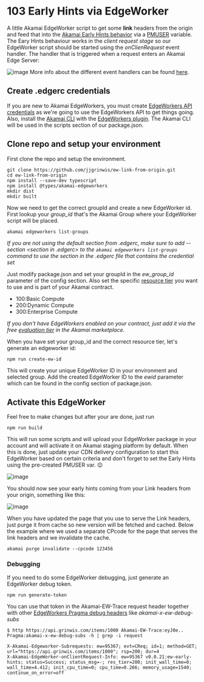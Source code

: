 # 103 Early Hints via EdgeWorker

A little Akamai EdgeWorker script to get some **link** headers from the origin and feed that into the [Akamai Early Hints behavior](https://techdocs.akamai.com/property-mgr/docs/early-hints) via a [PMUSER](https://techdocs.akamai.com/property-mgr/docs/user-defined-vars) variable.
The Eary Hints behaviour works in the *client request stage* so our EdgeWorker script should be started using the *onClienRequest* event handler. The handler that is triggered when a request enters an Akamai Edge Server:

![image](https://github.com/user-attachments/assets/9f50d754-1b6c-4bb3-8bd7-12f12fb5e030)
More info about the different event handlers can be found [here](https://techdocs.akamai.com/edgeworkers/docs/event-handler-functions).

## Create .edgerc credentials
If you are new to Akamai EdgeWorkers, you must create [EdgeWorkers API credentials](https://techdocs.akamai.com/edgeworkers/reference/api-get-started) as we're going to use the EdgeWorkers API to get things going.
Also, install the [Akamai CLI](https://techdocs.akamai.com/developer/docs/about-clis) with the [EdgeWorkers plugin](https://techdocs.akamai.com/edgeworkers/docs/akamai-cli). The Akamai CLI will be used in the scripts section of our package.json.

## Clone repo and setup your environment
First clone the repo and setup the environment.
```
git clone https://github.com/jjgrinwis/ew-link-from-origin.git
cd ew-link-from-origin
npm install --save-dev typescript
npm install @types/akamai-edgeworkers
mkdir dist
mkdir built
```
Now we need to get the correct groupId and create a new EdgeWorker id. <br>
First lookup your *group_id* that's the Akamai Group where your EdgeWorker script will be placed.<br> 

```
akamai edgeworkers list-groups
```
*If you are not using the default section from .edgerc, make sure to add --section <section in .edgerc> to the ```akamai edgeworkers list-groups``` command to use the section in the .edgerc file that contains the credential set*

Just modify package.json and set your groupId in the *ew_group_id* parameter of the config section. Also set the specific [resource tier](https://techdocs.akamai.com/edgeworkers/docs/resource-tier-limitations) you want to use and is part of your Akamai contract.

- 100:Basic Compute
- 200:Dynamic Compute
- 300:Enterprise Compute

*If you don't have EdgeWorkers enabled on your contract, just add it via the free [evaluation tier](https://techdocs.akamai.com/edgeworkers/docs/add-edgeworkers-to-contract) in the Akamai marketplace.*


When you have set your group_id and the correct resource tier, let's generate an edgeworker id:
```
npm run create-ew-id
```
This will create your unique EdgeWorker ID in your environment and selected group. Add the created EdgeWorker ID to the *ewid* parameter which can be found in the config section of package.json.

## Activate this EdgeWorker
Feel free to make changes but after your are done, just run 
```
npm run build
```
This will run some scripts and will upload your EdgeWorker package in your account and will activate it on Akamai staging platform by default.
When this is done, just update your CDN delivery configuration to start this EdgeWorker based on certain criteria and don't forget to set the Early Hints using the pre-created PMUSER var. :wink:

![image](https://github.com/user-attachments/assets/58466b1b-9eaa-4548-8726-4a550b503de2)

You should now see your early hints coming from your Link headers from your origin, something like this:

![image](https://github.com/user-attachments/assets/35ce6363-2ba7-41c2-a037-43bdd67e0b33)

When you have updated the page that you use to serve the Link headers, just purge it from cache so new version will be fetched and cached. Below the example where we used a separate CPcode for the page that serves the link headers and we invalidate the cache.
```
akamai purge invalidate --cpcode 123456
```
### Debugging
If you need to do some EdgeWorker debugging, just generate an EdgeWorker debug token.
```
npm run generate-token
```
You can use that token in the Akamai-EW-Trace request header together with other [EdgeWorkers Pragma debug headers](https://techdocs.akamai.com/edgeworkers/docs/enable-enhanced-debug-headers) like *akamai-x-ew-debug-subs* 
```
$ http https://api.grinwis.com/items/1000 Akamai-EW-Trace:eyJ0e.. Pragma:akamai-x-ew-debug-subs -h | grep -i request

X-Akamai-Edgeworker-Subrequests: ew=95367; evt=CReq; id=1; method=GET; url="https://api.grinwis.com/items/1000"; rsp=200; dur=4
X-Akamai-EdgeWorker-onClientRequest-Info: ew=95367 v0.0.21:ew-early-hints; status=Success; status_msg=-; res_tier=200; init_wall_time=0; wall_time=4.412; init_cpu_time=0; cpu_time=0.266; memory_usage=1540; continue_on_error=off
```
